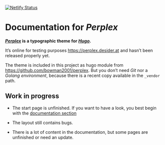 [![Netlify Status](https://api.netlify.com/api/v1/badges/6594a2dd-776a-40a0-a6c5-7ea2dc7c664e/deploy-status)](https://app.netlify.com/sites/zen-bhaskara-590b05/deploys)

# Documentation for _Perplex_

**[_Perplex_](https://github.com/bowman2001/perplex) is a typographic theme for [_Hugo_](https://gohugo.io).**

It’s online for testing purposes <https://perplex.desider.at> and hasn’t been released properly yet.

The theme is included in this project as hugo module from <https://github.com/bowman2001/perplex>. But you don’t need _Git_ nor a _Golang environment_, because there is a recent copy available in the `_vendor` path.

## Work in progress

- The start page is unfinished. If you want to have a look, you best begin with the [documentation section](https://perplex.desider.at/doc)

- The layout still contains bugs.

- There is a lot of content in the documentation, but some pages are unfinished or need an update.
